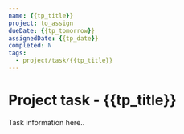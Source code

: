 ```yaml
---
name: {{tp_title}}
project: to_assign
dueDate: {{tp_tomorrow}}
assignedDate: {{tp_date}}
completed: N
tags:
  - project/task/{{tp_title}}
---
```


# Project task - {{tp_title}}

Task information here..